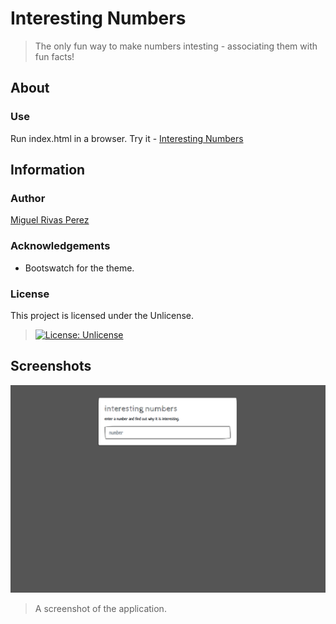 # Interesting Numbers
> The only fun way to make numbers intesting - associating them with fun facts!
## About
### Use
Run index.html in a browser. Try it - [Interesting Numbers](https://mrivasperez.github.io/interesting-numbers/)

## Information
### Author
[Miguel Rivas Perez](https://github.com/mrivasperez)
### Acknowledgements
- Bootswatch for the theme.
### License
This project is licensed under the Unlicense.
> [![License: Unlicense](https://img.shields.io/badge/license-Unlicense-blue.svg)](http://unlicense.org/)

## Screenshots
![Screenshot of application](assets/screenshot.png)
> A screenshot of the application.